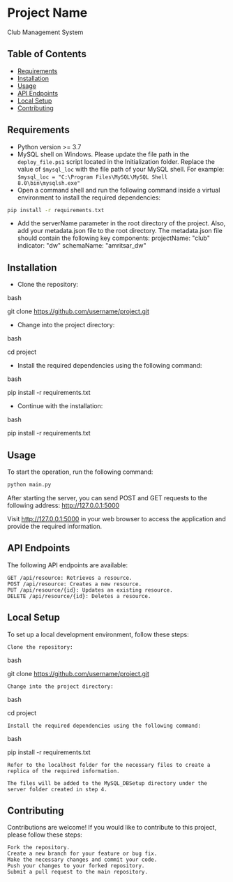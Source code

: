 # Project Name

Club Management System

## Table of Contents

- [Requirements](#requirements)
- [Installation](#installation)
- [Usage](#usage)
- [API Endpoints](#api-endpoints)
- [Local Setup](#local-setup)
- [Contributing](#contributing)

## Requirements

- Python version >= 3.7
- MySQL shell on Windows. Please update the file path in the `deploy_file.ps1` script located in the Initialization folder. Replace the value of `$mysql_loc` with the file path of your MySQL shell. For example: 
  `$mysql_loc = "C:\Program Files\MySQL\MySQL Shell 8.0\bin\mysqlsh.exe"`
- Open a command shell and run the following command inside a virtual environment to install the required dependencies:

```bash
pip install -r requirements.txt
```
-    Add the serverName parameter in the root directory of the project. Also, add your metadata.json file to the root directory. The metadata.json file should contain the following key components:
        projectName: "club"
        indicator: "dw"
        schemaName: "amritsar_dw"

## Installation

- Clone the repository:

bash

git clone https://github.com/username/project.git

- Change into the project directory:

bash

cd project

- Install the required dependencies using the following command:

bash

pip install -r requirements.txt

- Continue with the installation:

bash

pip install -r requirements.txt


## Usage

To start the operation, run the following command:

```bash
python main.py
```
After starting the server, you can send POST and GET requests to the following address: http://127.0.0.1:5000

Visit http://127.0.0.1:5000 in your web browser to access the application and provide the required information.

## API Endpoints

The following API endpoints are available:

    GET /api/resource: Retrieves a resource.
    POST /api/resource: Creates a new resource.
    PUT /api/resource/{id}: Updates an existing resource.
    DELETE /api/resource/{id}: Deletes a resource.

## Local Setup

To set up a local development environment, follow these steps:

    Clone the repository:

bash

git clone https://github.com/username/project.git

    Change into the project directory:

bash

cd project

    Install the required dependencies using the following command:

bash

pip install -r requirements.txt

    Refer to the localhost folder for the necessary files to create a replica of the required information.

    The files will be added to the MySQL_DBSetup directory under the server folder created in step 4.

## Contributing

Contributions are welcome! If you would like to contribute to this project, please follow these steps:

    Fork the repository.
    Create a new branch for your feature or bug fix.
    Make the necessary changes and commit your code.
    Push your changes to your forked repository.
    Submit a pull request to the main repository.
